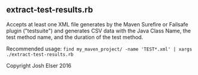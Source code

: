 ## extract-test-results.rb

Accepts at least one XML file generates by the Maven Surefire or Failsafe plugin ("testsuite") and generates CSV data
with the Java Class Name, the test method name, and the duration of the test method.

Recommended usage: `find my_maven_project/ -name 'TEST*.xml' | xargs ./extract-test-results.rb`

Copyright Josh Elser 2016
